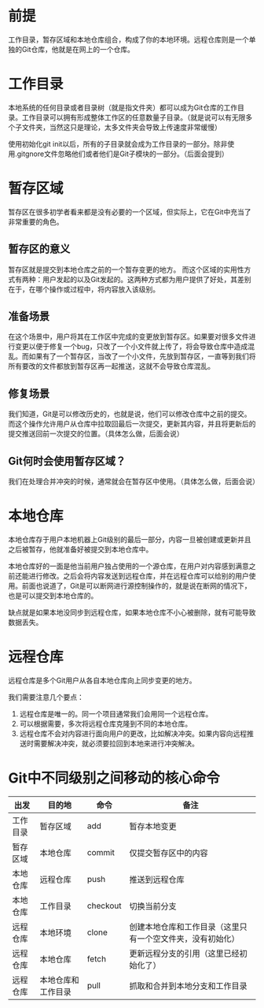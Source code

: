 # 前提
工作目录，暂存区域和本地仓库组合，构成了你的本地环境。远程仓库则是一个单独的Git仓库，他就是在网上的一个仓库。

# 工作目录
本地系统的任何目录或者目录树（就是指文件夹）都可以成为Git仓库的工作目录。工作目录可以拥有形成整体工作区的任意数量子目录。（就是说可以有无限多个子文件夹，当然这只是理论，太多文件夹会导致上传速度非常缓慢）

使用初始化git init以后，所有的子目录就会成为工作目录的一部分。除非使用.gitgnore文件忽略他们或者他们是Git子模块的一部分。（后面会提到）

# 暂存区域
暂存区在很多初学者看来都是没有必要的一个区域，但实际上，它在Git中充当了非常重要的角色。

## 暂存区的意义

暂存区就是提交到本地仓库之前的一个暂存变更的地方。
而这个区域的实用性方式有两种：用户发起的以及Git发起的。这两种方式都为用户提供了好处，其差别在于，在哪个操作或过程中，将内容放入该级别。

## 准备场景
在这个场景中，用户将其在工作区中完成的变更放到暂存区。如果要对很多文件进行变更以便于修复一个bug，只改了一个小文件就上传了，将会导致仓库中造成混乱。而如果有了一个暂存区，当改了一个小文件，先放到暂存区，一直等到我们将所有要改的文件都放到暂存区再一起推送，这就不会导致仓库混乱。

## 修复场景
我们知道，Git是可以修改历史的，也就是说，他们可以修改仓库中之前的提交。而这个操作允许用户从仓库中拉取回最后一次提交，更新其内容，并且将更新后的提交推送回前一次提交的位置。（具体怎么做，后面会说）

## Git何时会使用暂存区域？
我们在处理合并冲突的时候，通常就会在暂存区中使用。（具体怎么做，后面会说）

# 本地仓库
本地仓库存于用户本地机器上Git级别的最后一部分，内容一旦被创建或更新并且之后被暂存，他就准备好被提交到本地仓库中。

本地仓库好的一面是他当前用户独占使用的一个源仓库，在用户对内容感到满意之前还能进行修改。之后会将内容发送到远程仓库，并在远程仓库可以给别的用户使用。前面也说道了，Git是可以断网进行源控制操作的，就是说在断网的情况下，也是可以提交到本地仓库的。

缺点就是如果本地没同步到远程仓库，如果本地仓库不小心被删除，就有可能导致数据丢失。

# 远程仓库
远程仓库是多个Git用户从各自本地仓库向上同步变更的地方。

我们需要注意几个要点：

1. 远程仓库是唯一的。同一个项目通常我们会用同一个远程仓库。
2. 可以根据需要，多次将远程仓库克隆到不同的本地仓库。
3. 远程仓库不会对内容进行面向用户的更改，比如解决冲突。如果内容向远程推送时需要解决冲突，就必须要拉回到本地来进行冲突解决。


# Git中不同级别之间移动的核心命令
|  出发  | 目的地  | 命令 |备注|
|  ----  | ----   |----  |---|
| 工作目录 | 暂存区域 |add |暂存本地变更|
| 暂存区域 | 本地仓库 |commit|仅提交暂存区中的内容|
| 本地仓库 | 远程仓库 |push|推送到远程仓库|
| 本地仓库 | 工作目录 |checkout|切换当前分支|
| 远程仓库 |本地环境 |clone|创建本地仓库和工作目录（这里只有一个空文件夹，没有初始化）|
|远程仓库|本地仓库|fetch|更新远程分支的引用（这里已经初始化了）|
|远程仓库|本地仓库和工作目录| pull |抓取和合并到本地分支和工作目录|

